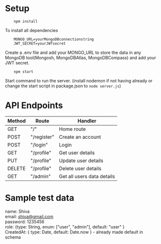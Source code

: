 # Setup

```
    npm install
```

To install all dependencies

```
    MONGO_URL=yourMongoDBconnectionstring
    JWT_SECRET=yourJWTsecret
```

Create a .env file and add your MONGO_URL to store the data in any MongoDB tool(Mongosh, MongoDBAtlas, MongoDBCompass) and add your JWT secret.

```
    npm start
```

Start command to run the server.
(install nodemon if not having already or change the start script in package.json to `node server.js`)

# API Endpoints

| Method | Route       | Handler                    |
| ------ | ----------- | -------------------------- |
| GET    | "/"         | Home route                 |
| POST   | "/register" | Create an account          |
| POST   | "/login"    | Login                      |
| GET    | "/profile"  | Get user details           |
| PUT    | "/profile"  | Update user details        |
| DELETE | "/profile"  | Delete user details        |
| GET    | "/admin"    | Get all users data details |

# Sample test data

name: Shiva  
email: shiva@gmail.com  
password: 1235456  
role: {type: String, enum: ["user", "admin"], default: "user" }  
CreatedAt: { type: Date, default: Date.now } - already made default in schema
